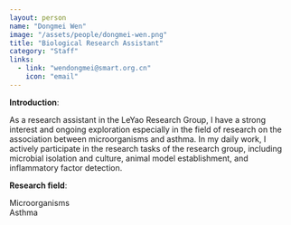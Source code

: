 ```yaml
---
layout: person
name: "Dongmei Wen"
image: "/assets/people/dongmei-wen.png"
title: "Biological Research Assistant"
category: "Staff"
links:
  - link: "wendongmei@smart.org.cn"
    icon: "email"
---
```



**Introduction**:  

As a research assistant in the LeYao Research Group, I have a strong interest and ongoing exploration especially in the field of research on the association between microorganisms and asthma. In my daily work, I actively participate in the research tasks of the research group, including microbial isolation and culture, animal model establishment, and inflammatory factor detection. 

**Research field**:  

Microorganisms  
Asthma  